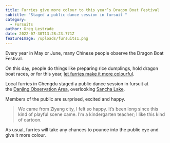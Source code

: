 ```yaml
---
title: Furries give more colour to this year’s Dragon Boat Festival
subtitle: "Staged a public dance session in fursuit "
category:
  - Fursuits
author: Greg Lestrade
date: 2022-07-30T13:28:23.771Z
featureImage: /uploads/fursuits1.png
---
```

Every year in May or June, many Chinese people observe the Dragon Boat Festival.

On this day, people do things like preparing rice dumplings, hold dragon boat races, or for this year, [let furries make it more colourful](https://www.bilibili.com/video/BV1iU4y1X7jo).

Local furries in Chengdu staged a public dance session in fursuit at the [Danjing Observation Area](https://baike.baidu.com/item/%E4%B8%B9%E6%99%AF%E5%8F%B0/49930029), overlooking [Sancha Lake](https://baike.baidu.com/item/%E4%B8%89%E5%B2%94%E6%B9%96%E6%99%AF%E5%8C%BA/1651178).

Members of the public are surprised, excited and happy.

> We came from Ziyang city, I felt so happy. It’s been long since this kind of playful scene came. I’m a kindergarten teacher; I like this kind of cartoon.

As usual, furries will take any chances to pounce into the public eye and give it more colour.